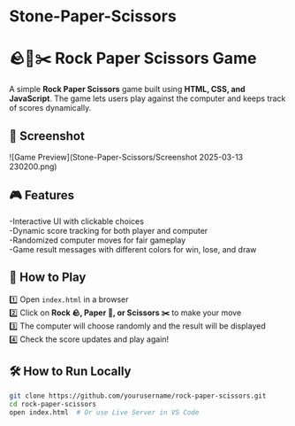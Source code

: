# Stone-Paper-Scissors

# 🪨📄✂️ Rock Paper Scissors Game  

A simple **Rock Paper Scissors** game built using **HTML, CSS, and JavaScript**. The game lets users play against the computer and keeps track of scores dynamically.  

## 📸 Screenshot  
![Game Preview](Stone-Paper-Scissors/Screenshot 2025-03-13 230200.png)  
 

## 🎮 Features  
-Interactive UI with clickable choices  
-Dynamic score tracking for both player and computer  
-Randomized computer moves for fair gameplay  
-Game result messages with different colors for win, lose, and draw  


## 🚀 How to Play  
1️⃣ Open `index.html` in a browser  
2️⃣ Click on **Rock 🪨, Paper 📄, or Scissors ✂️** to make your move  
3️⃣ The computer will choose randomly and the result will be displayed  
4️⃣ Check the score updates and play again!  

## 🛠️ How to Run Locally  
```sh
git clone https://github.com/yourusername/rock-paper-scissors.git
cd rock-paper-scissors
open index.html  # Or use Live Server in VS Code
